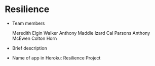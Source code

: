 # Resilience
- Team members

    Meredith Elgin
    Walker Anthony 
    Maddie Izard
    Cal Parsons
    Anthony McEwen
    Colton Horn 
  
- Brief description
  
- Name of app in Heroku:
  Resilience Project 
